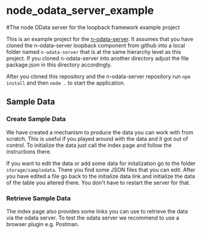 # node_odata_server_example
#The node OData server for the loopback framework example project

This is an example project for the [n-odata-server](https://github.com/htammen/n-odata-server).
It assumes that you have cloned the n-odata-server loopback component from github into a local folder named
`n-odata-server` that is at the same hierarchy level as this project. If you cloned n-odata-server into another
directory adjust the file package.json in this directory accordingly.

After you cloned this repository and the n-odata-server repository
run `npm install`
and then `node .`
to start the application.

## Sample Data
### Create Sample Data
We have created a mechanism to produce the data you can work with from scratch. This is useful if you played around
with the data and it got out of control. To initialize the data just call the index page and follow the instructions there.

If you want to edit the data or add some data for initalization go to the folder `storage/sampledata`. There you find
some JSON files that you can edit. After you have edited a file go back to the initialize data link and initialize the data
of the table you altered there. You don't have to restart the server for that.

### Retrieve Sample Data
The index page also provides some links you can use to retrieve the data via the odata server.
To test the odata server we recommend to use a browser plugin e.g. Postman.

